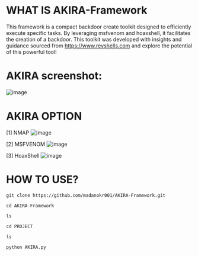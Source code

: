 # WHAT IS AKIRA-Framework
This framework is a compact backdoor create toolkit designed to efficiently execute specific tasks. By leveraging msfvenom and hoaxshell, it facilitates the creation of a backdoor. This toolkit was developed with insights and guidance sourced from https://www.revshells.com and explore the potential of this powerful tool!

# AKIRA screenshot:
![image](https://github.com/user-attachments/assets/cc022455-6180-444f-8996-d9eb087a764a)

# AKIRA OPTION

[1] NMAP
![image](https://github.com/user-attachments/assets/35ece059-7a2f-466c-95bb-56610acc0e5d)

[2] MSFVENOM
![image](https://github.com/user-attachments/assets/ce5cbc5a-aef8-45f3-8b8e-1d14c5db62f2)

[3] HoaxShell
![image](https://github.com/user-attachments/assets/1b459f87-fa72-489f-99b9-1465429fe7f8)

# HOW TO USE?
```
git clone https://github.com/madanokr001/AKIRA-Framework.git
```
```
cd AKIRA-Framework
```
```
ls
```
```
cd PROJECT
```
```
ls
```
```
python AKIRA.py
```

